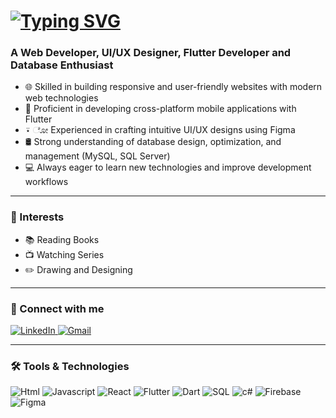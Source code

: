 # <a href="https://git.io/typing-svg"><img src="https://readme-typing-svg.herokuapp.com?font=Pacifico&size=25&pause=1000&color=F751D7&width=500&lines=Hi+there!+I'm+Sania+-+Web+Developer;Hi+there!+I'm+Sania+-+App+Developer;Hi+there!+I'm+Sania+-+Graphic+Designer;Hi+there!+I'm+Sania+-+Database+Developer" alt="Typing SVG" /></a>

<!-- <img align="right" src="https://buffy.mlpforums.com/imageproxy/giphy.gif.2105620126cc7266d840e0116ed7853f.gif" width="350px" alt="coding gif" /> -->

### A Web Developer, UI/UX Designer, Flutter Developer and Database Enthusiast  

- 🌐 Skilled in building responsive and user-friendly websites with modern web technologies  
- 🤖 Proficient in developing cross-platform mobile applications with Flutter  
- ⍣ ೋ Experienced in crafting intuitive UI/UX designs using Figma  
- 🛢️ Strong understanding of database design, optimization, and management (MySQL, SQL Server)  
- 💻 Always eager to learn new technologies and improve development workflows  

---

### 🌟 Interests  
- 📚 Reading Books  
- 📺 Watching Series  
- ✏️ Drawing and Designing  

---

### 🔗 Connect with me  
<p align="left">
  <a href="https://linkedin.com/in/sania-mirza-601a812a8" target="_blank">
    <img alt="LinkedIn"
         src="https://img.shields.io/badge/LinkedIn-0072B1?style=for-the-badge&logo=linkedin&logoColor=white" />
  </a>
  <a href="mailto:mirzasania545@gmail.com">
    <img alt="Gmail"
         src="https://img.shields.io/badge/Gmail-EA4335?style=for-the-badge&logo=Gmail&logoColor=white" />
  </a>
</p>

---

### 🛠️ Tools & Technologies  
<p align="left">
<img alt="Html" src="https://img.shields.io/badge/HTML-E34F26?style=for-the-badge&logo=HTML5&logoColor=white">
<img alt="Javascript" src="https://img.shields.io/badge/JavaScript-F7DF1E?style=for-the-badge&logo=JavaScript&logoColor=black">
<img alt="React" src="https://img.shields.io/badge/React-61DAFB?style=for-the-badge&logo=react&logoColor=black&logoSize=auto">
<img alt="Flutter" src="https://img.shields.io/badge/Flutter-02569B?style=for-the-badge&logo=Flutter&logoColor=white">
<img alt="Dart" src="https://img.shields.io/badge/Dart-0175C2?style=for-the-badge&logo=Dart&logoColor=white">
<img alt="SQL" src="https://img.shields.io/badge/MySQL-4479A1?style=for-the-badge&logo=MySQL&logoColor=white&logoSize=auto">
<img alt="c#" src="https://img.shields.io/badge/C%23-68217a?style=for-the-badge">
<img alt="Firebase" src="https://img.shields.io/badge/Firebase-DD2C00?style=for-the-badge&logo=Firebase&logoSize=auto">
<img alt="Figma" src="https://img.shields.io/badge/Figma-FF00FF?style=for-the-badge&logo=Figma&logoColor=white&logoSize=auto">
</p>
